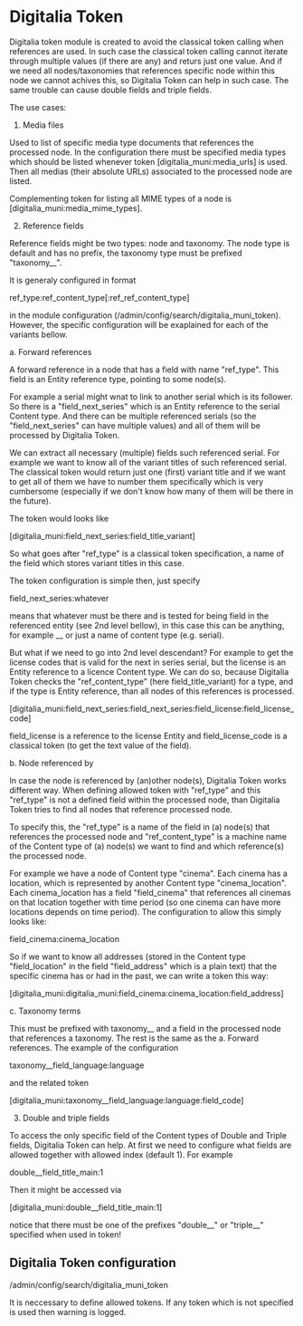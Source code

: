 # Digitalia Token

Digitalia token module is created to avoid the classical token calling when 
references are used. In such case the classical token calling cannot iterate 
through multiple values (if there are any) and returs just one value. And if 
we need all nodes/taxonomies that references specific node within this node
we cannot achives this, so Digitalia Token can help in such case. The same 
trouble can cause double fields and triple fields. 

The use cases:

1. Media files

Used to list of specific media type documents that references the processed node.
In the configuration there must be specified media types which should be listed
whenever token [digitalia\_muni:media\_urls] is used. Then all medias (their 
absolute URLs) associated to the processed node are listed. 

Complementing token for listing all MIME types of a node is
[digitalia\_muni:media\_mime\_types].

2. Reference fields
 
Reference fields might be two types: node and taxonomy. The node type is 
default and has no prefix, the taxonomy type must be prefixed "taxonomy\_\_".

It is generaly configured in format 

ref\_type:ref\_content\_type[:ref\_ref\_content\_type]

in the module configuration (/admin/config/search/digitalia\_muni\_token).
However, the specific configuration will be exaplained for each of the variants 
bellow.


a. Forward references

A forward reference in a node that has a field with name "ref\_type". This 
field is an Entity reference type, pointing to some node(s).

For example a serial might wnat to link to another serial which is its
follower. So there is a "field\_next\_series" which is an Entity reference
to the serial Content type. And there can be multiple referenced serials 
(so the "field\_next\_series" can have multiple values) and all of them will 
be processed by Digitalia Token.

We can extract all necessary (multiple) fields such referenced serial. 
For example we want to know all of the variant titles of such referenced 
serial. The classical token would return just one (first) variant title and 
if we want to get all of them we have to number them specifically which is 
very cumbersome (especially if we don't know how many of them will be there 
in the future).

The token would looks like 

[digitalia\_muni:field\_next\_series:field\_title\_variant]

So what goes after "ref\_type" is a classical token specification, a name of 
the field which stores variant titles in this case.

The token configuration is simple then, just specify 

field\_next\_series:whatever

means that whatever must be there and is tested for being field in the 
referenced entity (see 2nd level bellow), in this case this can be anything,
for example __ or just a name of content type (e.g. serial).


But what if we need to go into 2nd level descendant? For example to get the 
license codes that is valid for the next in series serial, but the license is
an Entity reference to a licence Content type.  We can do so, because
Digitalia Token checks the "ref\_content\_type" (here field\_title\_variant)
for a type, and if the type is Entity reference, than all nodes of this
references is processed. 

[digitalia\_muni:field\_next\_series:field\_next\_series:field\_license:field\_license\_code] 

field\_license is a reference to the license Entity and field\_license\_code is a classical
token (to get the text value of the field).


b. Node referenced by

In case the node is referenced by (an)other node(s), Digitalia Token works 
different way. When defining allowed token with "ref\_type" and this 
"ref\_type" is not a defined field within the processed node, than Digitalia 
Token tries to find all nodes that reference processed node. 

To specify this, the "ref\_type" is a name of the field in (a) node(s) that 
references the processed node and "ref\_content\_type" is a machine name of 
the Content type of (a) node(s) we want to find and which reference(s) the 
processed node.

For example we have a node of Content type "cinema". Each cinema has a 
location, which is represented by another Content type "cinema\_location".
Each cinema\_location has a field "field\_cinema" that references all 
cinemas on that location together with time period (so one cinema can have
more locations depends on time period). The configuration to allow this 
simply looks like:

field\_cinema:cinema\_location

So if we want to know all addresses (stored in the Content type 
"field\_location" in the field "field\_address" which is a plain text)
that the specific cinema has or had in the past, we can write a token this
way:

[digitalia\_muni:digitalia\_muni:field\_cinema:cinema\_location:field\_address]

c. Taxonomy terms

This must be prefixed with taxonomy\_\_ and a field in the processed node
that references a taxonomy. The rest is the same as the a. Forward references.
The example of the configuration 

taxonomy\_\_field\_language:language

and the related token

[digitalia\_muni:taxonomy\_\_field\_language:language:field\_code]


3. Double and triple fields

To access the only specific field of the Content types of Double and Triple 
fields, Digitalia Token can help. At first we need to configure what fields
are allowed together with allowed index (default 1). For example

double\_\_field\_title\_main:1 

Then it might be accessed via 

[digitalia\_muni:double\_\_field\_title\_main:1]

notice that there must be one of the prefixes "double\_\_" or "triple\_\_"
specified when used in token!

## Digitalia Token configuration

/admin/config/search/digitalia\_muni\_token

It is neccessary to define allowed tokens. If any token which is not specified 
is used then warning is logged. 


